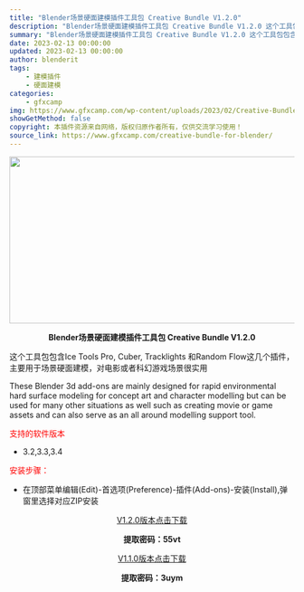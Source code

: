 ```yaml
---
title: "Blender场景硬面建模插件工具包 Creative Bundle V1.2.0"
description: "Blender场景硬面建模插件工具包 Creative Bundle V1.2.0 这个工具包包含Ice Tools Pro, Cuber, Tracklights 和Random Flow这几个插件..."
summary: "Blender场景硬面建模插件工具包 Creative Bundle V1.2.0 这个工具包包含Ice Tools Pro, Cuber, Tracklights 和Random Flow这几个插件..."
date: 2023-02-13 00:00:00
updated: 2023-02-13 00:00:00
author: blenderit
tags: 
    - 建模插件
    - 硬面建模
categories:
    - gfxcamp
img: https://www.gfxcamp.com/wp-content/uploads/2023/02/Creative-Bundle.jpg
showGetMethod: false
copyright: 本插件资源来自网络，版权归原作者所有，仅供交流学习使用！
source_link: https://www.gfxcamp.com/creative-bundle-for-blender/
---
```

<div><p><img decoding="async" class="aligncenter size-full wp-image-112933" src="https://www.gfxcamp.com/wp-content/uploads/2023/02/Creative-Bundle.jpg" data-src="https://www.gfxcamp.com/wp-content/uploads/2023/02/Creative-Bundle.jpg" alt="" width="590" height="295" data-srcset="https://www.gfxcamp.com/wp-content/uploads/2023/02/Creative-Bundle.jpg 590w, https://www.gfxcamp.com/wp-content/uploads/2023/02/Creative-Bundle-150x75.jpg 150w" data-sizes="(max-width: 590px) 100vw, 590px"></p><p style="text-align: center;"><strong>Blender场景硬面建模插件工具包 Creative Bundle V1.2.0</strong></p><p>这个工具包包含Ice Tools Pro, Cuber, Tracklights 和Random Flow这几个插件，主要用于场景硬面建模，对电影或者科幻游戏场景很实用</p><p>These Blender 3d add-ons are mainly designed for rapid environmental hard surface modeling for concept art and character modelling but can be used for many other situations as well such as creating movie or game assets and can also serve as an all around modelling support tool.</p><p><span style="color: #ff0000;">支持的软件版本</span></p><ul>
<li>3.2,3.3,3.4</li>
</ul><p><span style="color: #ff0000;">安装步骤：</span></p><ul>
<li>在顶部菜单编辑(Edit)-首选项(Preference)-插件(Add-ons)-安装(Install),弹窗里选择对应ZIP安装</li>
</ul><p style="text-align: center;"><a class="maxbutton-3 maxbutton maxbutton-baidu" target="_blank" rel="noopener" href="https://pan.baidu.com/s/1qEvy92L9FNUdLtO7lt_vEg?pwd=55vt"><span class="mb-text">V1.2.0版本点击下载</span></a></p><p style="text-align: center;"><strong>提取密码：55vt</strong></p><p style="text-align: center;"><a class="maxbutton-3 maxbutton maxbutton-baidu" target="_blank" rel="noopener" href="https://pan.baidu.com/s/16rdb3UMxIKNc73xKEZw3yQ?pwd=3uym"><span class="mb-text">V1.1.0版本点击下载</span></a></p><p style="text-align: center;"><strong>提取密码：3uym</strong></p></div>